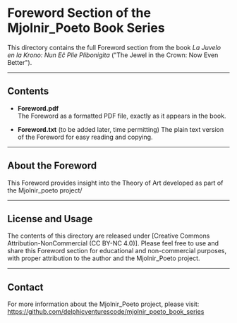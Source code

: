 # Foreword Section of the Mjolnir_Poeto Book Series

This directory contains the full Foreword section from the book *La Juvelo en la Krono: Nun Eĉ Plie Plibonigita* ("The Jewel in the Crown: Now Even Better").

---

## Contents

- **Foreword.pdf**  
  The Foreword as a formatted PDF file, exactly as it appears in the book.

- **Foreword.txt**  (to be added later, time permitting)
  The plain text version of the Foreword for easy reading and copying.

---

## About the Foreword

This Foreword provides insight into the Theory of Art developed as part of the Mjolnir_poeto project/

---

## License and Usage

The contents of this directory are released under [Creative Commons Attribution-NonCommercial (CC BY-NC 4.0)]. Please feel free to use and share this Foreword section for educational and non-commercial purposes, with proper attribution to the author and the Mjolnir_Poeto project.

---

## Contact

For more information about the Mjolnir_Poeto project, please visit:  
https://github.com/delphicventurescode/mjolnir_poeto_book_series
